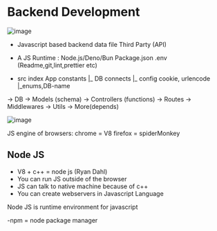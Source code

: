 # Backend Development

![image](https://github.com/neharikarout/Web-Development/assets/144371961/76b645ba-da62-4ab8-8ef7-89f08aa9fcc5)

- Javascript based backend
data       file          Third Party (API)

- A JS Runtime : Node.js/Deno/Bun
Package.json    .env   (Readme,git,lint,prettier etc)

- src 
index            App                            constants
|_ DB connects    |_ config cookie, urlencode       |_enums,DB-name

-> DB
-> Models (schema)
-> Controllers (functions)
-> Routes
-> Middlewares
-> Utils
-> More(depends)

![image](https://github.com/neharikarout/Web-Development/assets/144371961/e2dcabc8-ecb2-4460-81d8-f5baa375e828)



JS engine of browsers:
chrome = V8
firefox = spiderMonkey

## Node JS
- V8 + c++ = node js (Ryan Dahl)
- You can run JS outside of the browser
- JS can talk to native machine because of c++
- You can create webservers in Javascript Language

Node JS is runtime environment for javascript

-npm = node package manager

